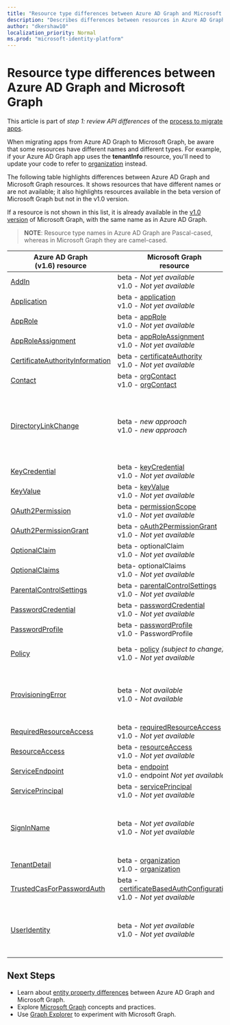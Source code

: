 ```yaml
---
title: "Resource type differences between Azure AD Graph and Microsoft Graph"
description: "Describes differences between resources in Azure AD Graph and resources in Microsoft Graph in order to help migrate apps."
author: "dkershaw10"
localization_priority: Normal
ms.prod: "microsoft-identity-platform"
---
```


# Resource type differences between Azure AD Graph and Microsoft Graph

This article is part of *step 1: review API differences* of the [process to migrate apps](migrate-azure-ad-graph-planning-checklist.md).

When migrating apps from Azure AD Graph to Microsoft Graph, be aware that some resources have different names and different types.  For example, if your Azure AD Graph app uses the **tenantInfo** resource, you'll need to update your code to refer to [organization](/graph/api/resources/organization?view=graph-rest-1.0) instead.

The following table highlights differences between Azure AD Graph and Microsoft Graph resources.  It shows resources that have different names or are not available; it also highlights resources available in the beta version of Microsoft Graph but not in the v1.0 version.

If a resource is not shown in this list, it is already available in the [v1.0 version](/graph/api/overview?view=graph-rest-1.0) of Microsoft Graph, with the same name as in Azure AD Graph.

> **NOTE**: Resource type names in Azure AD Graph are Pascal-cased, whereas in Microsoft Graph they are camel-cased.

|Azure AD Graph <br>(v1.6) resource |Microsoft Graph<br>resource|Comments|
|---|---|---|
| [AddIn](https://docs.microsoft.com/previous-versions/azure/ad/graph/api/entity-and-complex-type-reference)       | beta - _Not yet available_<br>v1.0 - _Not yet available_ ||
| [Application](https://docs.microsoft.com/previous-versions/azure/ad/graph/api/entity-and-complex-type-reference) | beta - [application](/graph/api/resources/application?view=graph-rest-beta)<br>v1.0 - _Not yet available_ ||
| [AppRole](https://docs.microsoft.com/previous-versions/azure/ad/graph/api/entity-and-complex-type-reference) | beta - [appRole](/graph/api/resources/approle?view=graph-rest-beta)<br>v1.0 - _Not yet available_ | |
| [AppRoleAssignment](https://docs.microsoft.com/previous-versions/azure/ad/graph/api/entity-and-complex-type-reference) | beta&nbsp;-&nbsp;[appRoleAssignment](/graph/api/resources/approleassignment?view=graph-rest-beta)<br>v1.0 - _Not yet available_ | |
| [CertificateAuthorityInformation](https://docs.microsoft.com/previous-versions/azure/ad/graph/api/entity-and-complex-type-reference) | beta&nbsp;-&nbsp;[certificateAuthority](/graph/api/resources/certificateauthority?view=graph-rest-beta)<br>v1.0&nbsp;-&nbsp;_Not yet available_ | |
| [Contact](https://docs.microsoft.com/previous-versions/azure/ad/graph/api/entity-and-complex-type-reference) | beta - [orgContact](/graph/api/resources/orgContact?view=graph-rest-beta)<br>v1.0 - [orgContact](/graph/api/resources/orgContact?view=graph-rest-v1.0) | |
| [DirectoryLinkChange](https://docs.microsoft.com/previous-versions/azure/ad/graph/api/entity-and-complex-type-reference) | beta - _new&nbsp;approach_ <br>v1.0 - _new&nbsp;approach_ | Delta query supports relationship change detection with a mechanism that doesn't require this resource. Please see [Feature differences between Azure AD Graph and Microsoft Graph](migrate-azure-ad-graph-feature-differences.md). |
| [KeyCredential](https://docs.microsoft.com/previous-versions/azure/ad/graph/api/entity-and-complex-type-reference)| beta - [keyCredential](/graph/api/resources/keyCredential?view=graph-rest-beta)<br>v1.0 - _Not yet available_ | |
| [KeyValue](https://docs.microsoft.com/previous-versions/azure/ad/graph/api/entity-and-complex-type-reference) | beta - [keyValue](/graph/api/resources/keyValue?view=graph-rest-beta) <br> v1.0 - _Not yet available_ ||
| [OAuth2Permission](https://docs.microsoft.com/previous-versions/azure/ad/graph/api/entity-and-complex-type-reference) | beta - [permissionScope](/graph/api/resources/permissionScope?view=graph-rest-beta) <br> v1.0 - _Not yet available_ ||
| [OAuth2PermissionGrant](https://docs.microsoft.com/previous-versions/azure/ad/graph/api/entity-and-complex-type-reference) | beta&nbsp;-&nbsp;[oAuth2PermissionGrant](/graph/api/resources/oAuth2PermissionGrant?view=graph-rest-beta) <br> v1.0 - _Not yet available_ ||
| [OptionalClaim](https://docs.microsoft.com/previous-versions/azure/ad/graph/api/entity-and-complex-type-reference) | beta - optionalClaim <br> v1.0 - _Not yet available_ | |
| [OptionalClaims](https://docs.microsoft.com/previous-versions/azure/ad/graph/api/entity-and-complex-type-reference) | beta- optionalClaims<br> v1.0 - _Not yet available_ ||
| [ParentalControlSettings](https://docs.microsoft.com/previous-versions/azure/ad/graph/api/entity-and-complex-type-reference) | beta - [parentalControlSettings](/graph/api/resources/parentalcontrolsettings?view=graph-rest-beta) <br> v1.0 - _Not yet available_ ||
| [PasswordCredential](https://docs.microsoft.com/previous-versions/azure/ad/graph/api/entity-and-complex-type-reference) | beta - [passwordCredential](/graph/api/resources/passwordCredential?view=graph-rest-beta) <br> v1.0 - _Not yet available_ ||
| [PasswordProfile](https://docs.microsoft.com/previous-versions/azure/ad/graph/api/entity-and-complex-type-reference) | beta - [passwordProfile](/graph/api/resources/passwordProfile?view=graph-rest-beta) <br> v1.0 - PasswordProfile ||
| [Policy](https://docs.microsoft.com/previous-versions/azure/ad/graph/api/entity-and-complex-type-reference) | beta - [policy](/graph/api/resources/parentalcontrolsettings?view=graph-rest-beta) _(subject to change)_ <br> v1.0  - _Not yet available_ | Each policy will have a unique type name and structure.|
| [ProvisioningError](https://docs.microsoft.com/previous-versions/azure/ad/graph/api/entity-and-complex-type-reference) | beta&nbsp;-&nbsp;_Not available_ <br> v1.0&nbsp;-&nbsp;_Not available_ | This resource is deprecated.  However, a new resource describing any AD Connect related provisioning errors can be found in [onPremisesProvisioningError](/graph/api/resources/onPremisesProvisioningError?view=graph-rest-v1.0). |
| [RequiredResourceAccess](https://docs.microsoft.com/previous-versions/azure/ad/graph/api/entity-and-complex-type-reference) | beta - [requiredResourceAccess](/graph/api/resources/requiredResourceAccess?view=graph-rest-beta) <br> v1.0 - _Not yet available_ | |
| [ResourceAccess](https://docs.microsoft.com/previous-versions/azure/ad/graph/api/entity-and-complex-type-reference) | beta - [resourceAccess](/graph/api/resources/resourceAccess?view=graph-rest-beta) <br> v1.0 - _Not yet available_ | |
| [ServiceEndpoint](https://docs.microsoft.com/previous-versions/azure/ad/graph/api/entity-and-complex-type-reference) | beta - [endpoint](/graph/api/resources/endpoint?view=graph-rest-beta) <br> v1.0 - endpoint _Not yet available_ | [endpoint](/graph/api/resources/endpoint?view=graph-rest-beta) is only available as part of the [group](/graph/api/resources/group?view=graph-rest-beta) resource.|
| [ServicePrincipal](https://docs.microsoft.com/previous-versions/azure/ad/graph/api/entity-and-complex-type-reference) | beta - [servicePrincipal](/graph/api/resources/serviceprincipal?view=graph-rest-beta) <br> v1.0 - _Not yet available_ | |
| [SignInName](https://docs.microsoft.com/previous-versions/azure/ad/graph/api/entity-and-complex-type-reference) | beta - _Not yet available_ <br> v1.0 - _Not yet available_ | New modeling for the identifiers used to sign into a user account, called **identityObject**, but not yet available. Supports Azure AD B2C scenarios. |
| [TenantDetail](https://docs.microsoft.com/previous-versions/azure/ad/graph/api/entity-and-complex-type-reference) | beta - [organization](/graph/api/resources/organization?view=graph-rest-beta) <br> v1.0 - [organization](/graph/api/resources/organization?view=graph-rest-v1.0) | |
| [TrustedCasForPasswordAuth](https://docs.microsoft.com/previous-versions/azure/ad/graph/api/entity-and-complex-type-reference) | beta&nbsp;-&nbsp;[certificateBasedAuthConfiguration](/graph/api/resources/certificatebasedcuthconfiguration?view=graph-rest-beta) <br> v1.0 - _Not yet available_ | |
| [UserIdentity](https://docs.microsoft.com/previous-versions/azure/ad/graph/api/entity-and-complex-type-reference) | beta - _Not yet available_ <br> v1.0 - _Not yet available_ |  New modeling for the identifiers used to sign into a user account, called **identityObject**, but not yet available. Supports Azure AD B2C scenarios. |

## Next Steps

- Learn about [entity property differences](migrate-azure-ad-graph-property-differences.md) between Azure AD Graph and Microsoft Graph.
- Explore [Microsoft Graph](/graph/overview) concepts and practices.
- Use [Graph Explorer](https://aka.ms/ge) to experiment with Microsoft Graph.
